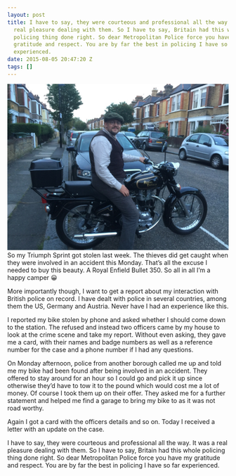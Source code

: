 ```yaml
---
layout: post
title: I have to say, they were courteous and professional all the way. It was a
  real pleasure dealing with them. So I have to say, Britain had this whole
  policing thing done right. So dear Metropolitan Police force you have my
  gratitude and respect. You are by far the best in policing I have so far
  experienced.
date: 2015-08-05 20:47:20 Z
tags: []
---
```

![](/media/2015/08/125954022864.jpg)
So my Triumph Sprint got stolen last week. The thieves did get caught when they were involved in an accident this Monday. That’s all the excuse I needed to buy this beauty. A Royal Enfield Bullet 350. So all in all I’m a happy camper 😀

More importantly though, I want to get a report about my interaction with British police on record. I have dealt with police in several countries, among them the US, Germany and Austria. Never have I had an experience like this.

I reported my bike stolen by phone and asked whether I should come down to the station. The refused and instead two officers came by my house to look at the crime scene and take my report. Without even asking, they gave me a card, with their names and badge numbers as well as a reference number for the case and a phone number if I had any questions.

On Monday afternoon, police from another borough called me up and told me my bike had been found after being involved in an accident. They offered to stay around for an hour so I could go and pick it up since otherwise they’d have to tow it to the pound which would cost me a lot of money. Of course I took them up on their offer. They asked me for a further statement and helped me find a garage to bring my bike to as it was not road worthy.

Again I got a card with the officers details and so on. Today I received a letter with an update on the case.

I have to say, they were courteous and professional all the way. It was a real pleasure dealing with them. So I have to say, Britain had this whole policing thing done right. So dear Metropolitan Police force you have my gratitude and respect. You are by far the best in policing I have so far experienced.
